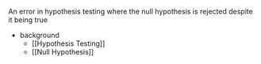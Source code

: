An error in hypothesis testing where the null hypothesis is rejected despite it being true

- background
	- [[Hypothesis Testing]]
	- [[Null Hypothesis]]